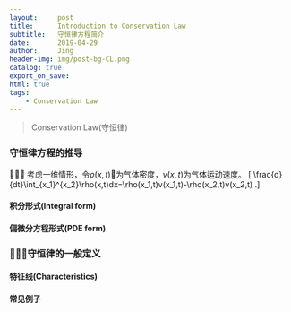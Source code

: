 ```yaml
---
layout:     post
title:      Introduction to Conservation Law
subtitle:   守恒律方程简介
date:       2019-04-29
author:     Jing
header-img: img/post-bg-CL.png
catalog: true
export_on_save:
html: true
tags:
    - Conservation Law
---
```



>Conservation Law(守恒律)

### 守恒律方程的推导
🌰 考虑一维情形，令$\rho(x,t)$为气体密度，$v(x,t)$为气体运动速度。
\[
\frac{d}{dt}\int_{x_1}^{x_2}\rho(x,t)dx=\rho(x_1,t)v(x_1,t)-\rho(x_2,t)v(x_2,t)
.\]

#### 积分形式(Integral form)

#### 偏微分方程形式(PDE form)

### 守恒律的一般定义

#### 特征线(Characteristics)

#### 常见例子

